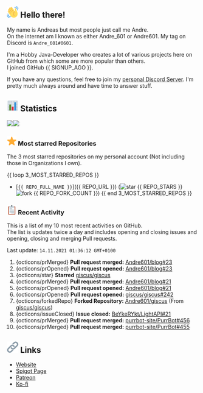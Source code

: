 <!-- Links -->
[purr]: https://purrbot.site
[discord]: https://discord.gg/6dazXp6
[website]: https://andre601.ch
[spigot]: https://www.spigotmc.org/resources/authors/56829/
[patreon]: https://patreon.com/andre_601
[ko-fi]: https://ko-fi.com/andre_601

<!-- SVGs -->
[star]: https://cdn.jsdelivr.net/gh/Readme-Workflows/Readme-Icons@main/icons/octicons/StarredRepository.svg
[fork]: https://cdn.jsdelivr.net/gh/Readme-Workflows/Readme-Icons@main/icons/octicons/ForkedRepository.svg

## <img alt="emoji" src="https://raw.githubusercontent.com/twitter/twemoji/master/assets/svg/1f44b.svg" height="30em"> Hello there!
My name is Andreas but most people just call me Andre.  
On the internet am I known as either Andre_601 or Andre601. My tag on Discord is `Andre_601#0601`.

I'm a Hobby Java-Developer who creates a lot of various projects here on GitHub from which some are more popular than others.  
I joined GitHub {{ SIGNUP_AGO }}.

If you have any questions, feel free to join my [personal Discord Server][discord]. I'm pretty much always around and have time to answer stuff.

## <img alt="emoji" src="https://raw.githubusercontent.com/twitter/twemoji/master/assets/svg/1f4ca.svg" height="30em"> Statistics
<img height="195px" src="https://github-readme-stats.vercel.app/api?username=Andre601&show_icons=true&hide_rank=true&title_color=3498db&bg_color=ffffff00&text_color=718096&disable_animations=true"><img height="195px" src="https://github-readme-stats.vercel.app/api/top-langs?username=Andre601&layout=compact&title_color=3498db&bg_color=ffffff00&text_color=718096">

### <img alt="emoji" src="https://raw.githubusercontent.com/twitter/twemoji/master/assets/svg/2b50.svg" height="25em"> Most starred Repositories
The 3 most starred repositories on my personal account (Not including those in Organizations I own).

{{ loop 3_MOST_STARRED_REPOS }}
- [`{{ REPO_FULL_NAME }}`]({{ REPO_URL }}) (![star] {{ REPO_STARS }} ![fork] {{ REPO_FORK_COUNT }})
{{ end 3_MOST_STARRED_REPOS }}

### <img alt="emoji" src="https://raw.githubusercontent.com/twitter/twemoji/master/assets/svg/1f4cb.svg" height="25em"> Recent Activity
This is a list of my 10 most recent activities on GitHub.  
The list is updates twice a day and includes opening and closing issues and opening, closing and merging Pull requests.

<!--RECENT_ACTIVITY:last_update-->
Last update: `14.11.2021 01:36:12 GMT+0100`
<!--RECENT_ACTIVITY:last_update_end-->
<!--RECENT_ACTIVITY:start-->
1. {octicons/prMerged} **Pull request merged:** [Andre601/blog#23](https://github.com/Andre601/blog/pull/23)
2. {octicons/prOpened} **Pull request opened:** [Andre601/blog#23](https://github.com/Andre601/blog/pull/23)
3. {octicons/star} **Starred** [giscus/giscus](https://github.com/giscus/giscus)
4. {octicons/prMerged} **Pull request merged:** [Andre601/blog#21](https://github.com/Andre601/blog/pull/21)
5. {octicons/prOpened} **Pull request opened:** [Andre601/blog#21](https://github.com/Andre601/blog/pull/21)
6. {octicons/prOpened} **Pull request opened:** [giscus/giscus#242](https://github.com/giscus/giscus/pull/242)
7. {octicons/forkedRepo} **Forked Repository:** [Andre601/giscus](https://github.com/Andre601/giscus) (From [giscus/giscus](https://github.com/giscus/giscus))
8. {octicons/issueClosed} **Issue closed:** [BeYkeRYkt/LightAPI#21](https://github.com/BeYkeRYkt/LightAPI/issues/21)
9. {octicons/prMerged} **Pull request merged:** [purrbot-site/PurrBot#456](https://github.com/purrbot-site/PurrBot/pull/456)
10. {octicons/prMerged} **Pull request merged:** [purrbot-site/PurrBot#455](https://github.com/purrbot-site/PurrBot/pull/455)
<!--RECENT_ACTIVITY:end-->

## <img alt="emoji" src="https://raw.githubusercontent.com/twitter/twemoji/master/assets/svg/1f517.svg" height="30em"> Links
- [Website]
- [Spigot Page][spigot]
- [Patreon]
- [Ko-fi]
